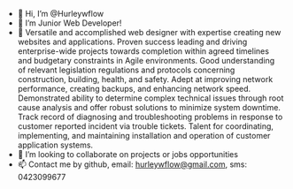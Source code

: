 - 👋 Hi, I’m @Hurleywflow
- 👀 I’m Junior Web Developer!
- 🌱 Versatile and accomplished web designer with expertise creating new websites and applications. Proven success leading and driving enterprise-wide projects towards completion within agreed timelines and budgetary constraints in Agile environments. Good understanding of relevant legislation regulations and protocols concerning construction, building, health, and safety. Adept at improving network performance, creating backups, and enhancing network speed. Demonstrated ability to determine complex technical issues through root cause analysis and offer robust solutions to minimize system downtime. Track record of diagnosing and troubleshooting problems in response to customer reported incident via trouble tickets. Talent for coordinating, implementing, and maintaining installation and operation of customer application systems. 
- 💞️ I’m looking to collaborate on projects or jobs opportunities 
- 📫 Contact me by github, email: hurleywflow@gmail.com, sms: 0423099677

<!---
Hurleywflow/Hurleywflow is a ✨ special ✨ repository because its `README.md` (this file) appears on your GitHub profile.
You can click the Preview link to take a look at your changes.
--->
